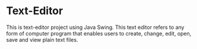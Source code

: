 # Text-Editor
This is text-editor project using Java Swing. This text editor refers to any form of computer program that enables users to create, change, edit, open, save and view plain text files.
